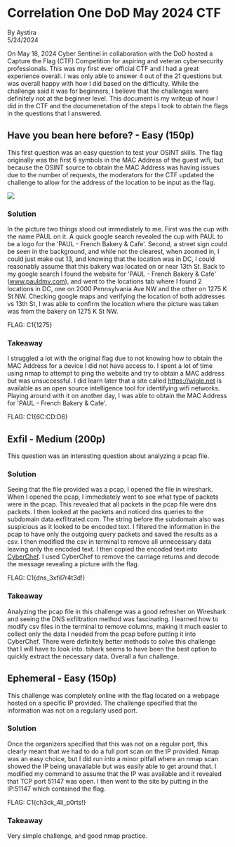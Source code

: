 # Correlation One DoD May 2024 CTF
By Aystira\
5/24/2024


On May 18, 2024 Cyber Sentinel in collaboration with the DoD hosted a Capture the Flag (CTF) Competition for aspiring and veteran cybersecurity professionals.
This was my first ever official CTF and I had a great experience overall.  I was only able to answer 4 out of the 21 questions but was overall happy with how I did based on the difficulty.  While the challenge said it was for beginners, I believe that the challenges were definitely not at the beginner level.  This document is my writeup of how I did in the CTF and the documenetation of the steps I took to obtain the flags in the questions that I answered.

## Have you bean here before? - Easy (150p)
This first question was an easy question to test your OSINT skills.  The flag originally was the first 6 symbols in the MAC Address of the guest wifi, but because the OSINT source to obtain the MAC Address was having issues due to the number of requests, the moderators for the CTF updated the challenge to allow for the address of the location to be input as the flag.

<img src="https://github.com/Aystira/CTF/assets/67524880/cec5a0f2-d70b-4cdd-8cfc-a7be879f3552"/>

### Solution
In the picture two things stood out immediately to me.  First was the cup with the name PAUL on it.  A quick google search revealed the cup with PAUL to be a logo for the 'PAUL - French Bakery & Cafe'. Second, a street sign could be seen in the background, and while not the clearest, when zoomed in, I could just make out 13, and knowing that the location was in DC, I could reasonably assume that this bakery was located on or near 13th St.  Back to my google search I found the website for 'PAUL - French Bakery & Cafe' (www.pauldmv.com), and went to the locations tab where I found 2 locations in DC, one on 2000 Pennsylvania Ave NW and the other on 1275 K St NW.  Checking google maps and verifying the location of both addresses vs 13th St, I was able to confirm the location where the picture was taken was from the bakery on 1275 K St NW.

FLAG: C1{1275}

### Takeaway
I struggled a lot with the original flag due to not knowing how to obtain the MAC Address for a device I did not have access to.  I spent a lot of time using nmap to attempt to ping the website and try to obtain a MAC address but was unsuccessful.  I did learn later that a site called https://wigle.net is available as an open source intelligence tool for identifying wifi networks.  Playing around with it on another day, I was able to obtain the MAC Address for 'PAUL - French Bakery & Cafe'.

FLAG: C1{6C:CD:D6}

## Exfil - Medium (200p)
This question was an interesting question about analyzing a pcap file.  

### Solution
Seeing that the file provided was a pcap, I opened the file in wireshark.  When I opened the pcap, I immediately went to see what type of packets were in the pcap.  This revealed that all packets in the pcap file were dns packets.  I then looked at the packets and noticed dns queries to the subdomain data.exfiltrated.com. The string before the subdomain also was suspicious as it looked to be encoded text. I filtered the information in the pcap to have only the outgoing query packets and saved the results as a csv.  I then modified the csv in terminal to remove all unnecessary data leaving only the encoded text.  I then copied the encoded text into [CyberChef](https://gchq.github.io/CyberChef/).  I used CyberChef to remove the carriage returns and decode the message revealing a picture with the flag.

FLAG: C1{dns_3xfil7r4t3d!}

### Takeaway
Analyzing the pcap file in this challenge was a good refresher on Wireshark and seeing the DNS exfiltration method was fascinating.  I learned how to modify csv files in the terminal to remove columns, making it much easier to collect only the data I needed from the pcap before putting it into CyberChef.  There were definitely better methods to solve this challenge that I will have to look into.  tshark seems to have been the best option to quickly extract the necessary data. Overall a fun challenge.

## Ephemeral - Easy (150p)
This challenge was completely online with the flag located on a webpage hosted on a specific IP provided.  The challenge specified that the information was not on a regularly used port.

### Solution
Once the organizers specified that this was not on a regular port, this clearly meant that we had to do a full port scan on the IP provided. Nmap was an easy choice, but I did run into a minor pitfall where an nmap scan showed the IP being unavailable but was easily able to get around that.  I modified my command to assume that the IP was available and it revealed that TCP port 51147 was open.  I then went to the site by putting in the IP:51147 which contained the flag.

FLAG: C1{ch3ck_4ll_p0rts!}

### Takeaway
Very simple challenge, and good nmap practice.
